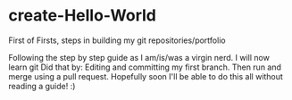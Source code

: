 # create-Hello-World
First of Firsts, steps in building my git repositories/portfolio

Following the step by step guide as I am/is/was a virgin nerd. I will now learn git 
Did that by: Editing and committing my first branch.
Then run and merge using a pull request. 
Hopefully soon I'll be able to do this all without reading a guide! :) 

